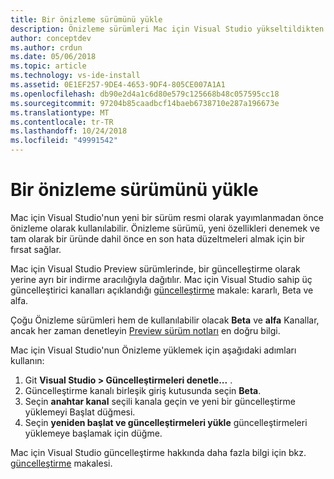 ```yaml
---
title: Bir önizleme sürümünü yükle
description: Önizleme sürümleri Mac için Visual Studio yükseltildikten ve bunlara erişmek için yönergeleri.
author: conceptdev
ms.author: crdun
ms.date: 05/06/2018
ms.topic: article
ms.technology: vs-ide-install
ms.assetid: 0E1EF257-9DE4-4653-9DF4-805CE007A1A1
ms.openlocfilehash: db90e2d4a1c6d80e579c125668b48c057595cc18
ms.sourcegitcommit: 97204b85caadbcf14baeb6738710e287a196673e
ms.translationtype: MT
ms.contentlocale: tr-TR
ms.lasthandoff: 10/24/2018
ms.locfileid: "49991542"
---
```

# <a name="install-a-preview-release"></a>Bir önizleme sürümünü yükle

Mac için Visual Studio'nun yeni bir sürüm resmi olarak yayımlanmadan önce önizleme olarak kullanılabilir. Önizleme sürümü, yeni özellikleri denemek ve tam olarak bir üründe dahil önce en son hata düzeltmeleri almak için bir fırsat sağlar.

Mac için Visual Studio Preview sürümlerinde, bir güncelleştirme olarak yerine ayrı bir indirme aracılığıyla dağıtılır. Mac için Visual Studio sahip üç güncelleştirici kanalları açıklandığı [güncelleştirme](update.md) makale: kararlı, Beta ve alfa.

Çoğu Önizleme sürümleri hem de kullanılabilir olacak **Beta** ve **alfa** Kanallar, ancak her zaman denetleyin [Preview sürüm notları](/visualstudio/releasenotes/vs2017-mac-preview-relnotes) en doğru bilgi.

Mac için Visual Studio'nun Önizleme yüklemek için aşağıdaki adımları kullanın:

1. Git **Visual Studio > Güncelleştirmeleri denetle...** .
2. Güncelleştirme kanalı birleşik giriş kutusunda seçin **Beta**.
3. Seçin **anahtar kanal** seçili kanala geçin ve yeni bir güncelleştirme yüklemeyi Başlat düğmesi.
4. Seçin **yeniden başlat ve güncelleştirmeleri yükle** güncelleştirmeleri yüklemeye başlamak için düğme.

Mac için Visual Studio güncelleştirme hakkında daha fazla bilgi için bkz. [güncelleştirme](update.md) makalesi.
